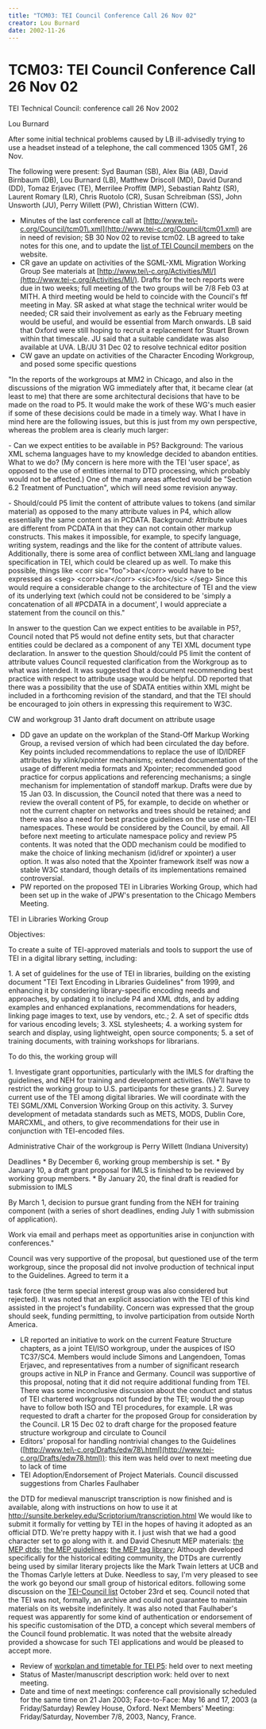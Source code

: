 ```yaml
---
title: "TCM03: TEI Council Conference Call 26 Nov 02"
creator: Lou Burnard
date: 2002-11-26
---
```

# TCM03: TEI Council Conference Call 26 Nov 02






TEI Technical Council: conference call 26 Nov 2002

Lou Burnard


After some initial technical problems caused by LB ill\-advisedly
 trying to use a headset instead of a telephone, the call
 commenced 1305 GMT, 26 Nov. 


The following were present: Syd Bauman (SB), Alex Bia (AB), David
 Birnbaum (DB), Lou Burnard (LB), Matthew Driscoll (MD), David 
 Durand (DD), Tomaz Erjavec (TE), Merrilee Proffitt (MP), Sebastian
 Rahtz (SR), Laurent Romary (LR), Chris Ruotolo (CR),
 Susan Schreibman (SS), John Unsworth (JU), Perry Willett (PW),
 Christian Wittern (CW).
 


* Minutes of the last conference call at [http://www.tei\-c.org/Council/tcm01\.xml](http://www.tei-c.org/Council/tcm01.xml) are in need of
 revision; 
 SB
30 Nov
 02 to revise tcm02\. LB agreed to take notes
 for this one, and to update the [list of TEI Council members](/Consortium/TEI-TEI-C.html#TEI-council. ) on the website.
* CR gave an update on activities of the SGML\-XML Migration Working 
 Group 
 See materials at [http://www.tei\-c.org/Activities/MI/](http://www.tei-c.org/Activities/MI/). Drafts for
 the tech reports were due in two weeks; full meeting of the two
 groups will be 7/8 Feb 03 at MITH. A third meeting would be held
 to coincide with the Council's ftf meeting in May. SR asked
 at what stage the technical writer would be needed; CR said
 their involvement as early as the February meeting would be
 useful, and wouild be essential from March onwards. LB said that
 Oxford were still hoping to recruit a replacement for Stuart
 Brown within that timescale. JU said that a suitable candidate
 was also available at UVA. 
 LB/JU
31 Dec
 02 to resolve technical editor position
* CW gave an update on activities of the Character Encoding
 Workgroup, and posed some specific questions
 
 
 "In the reports of the workgroups at MM2 in Chicago, and also in the
 discussions of the migration WG immediately after that, it became
 clear (at least to me) that there are some architectural decisions
 that have to be made on the road to P5\. It would make the work of
 these WG's much easier if some of these decisions could be made in a
 timely way. What I have in mind here are the following issues, but
 this is just from my own perspective, whereas the problem area is
 clearly much larger:
 
 \- Can we expect entities to be available in P5?
 Background: The various XML schema languages have to my knowledge
 decided to abandon entities. What to we do? (My concern is here
 more with the TEI 'user space', as opposed to the use of entities
 internal to DTD processing, which probably would not be affected.)
 One of the many areas affected would be "Section 6\.2 Treatment of
 Punctuation", which will need some revision anyway.
 
 \- Should/could P5 limit the content of attribute values to tokens
 (and similar material) as opposed to the many attribute values in
 P4, which allow essentially the same content as in PCDATA.
 Background: Attribute values are different from PCDATA in that they
 can not contain other markup constructs. This makes it impossible,
 for example, to specify language, writing system, readings and the
 like for the content of attribute values. Additionally, there is some area of
 conflict between XML:lang and language specification in TEI, which
 could be cleared up as well.
 To make this possible, things like
 \<corr sic\="foo"\>bar\</corr\> would have to be expressed as
 \<seg\>
 \<corr\>bar\</corr\>
 \<sic\>foo\</sic\>
 \</seg\>
 Since this would require a considerable change to the architecture
 of TEI and the view of its underlying text (which could not be
 considered to be 'simply a concatenation of all \#PCDATA in a
 document', I would appreciate a statement from the council on this."
 

 In answer to the question Can we expect entities to be available in
 P5?, Council noted that P5 would not define entity sets, but
 that character entities could be declared as a component of any
 TEI XML document type declaration. In answer to the question Should/could P5 limit the content of attribute values Council
 requested clarification from the Workgroup as to what was
 intended. It was suggested that a document recommending best
 practice with respect to attribute usage would be helpful. DD
 reported that there was a possibility that the use of SDATA entities
 within XML might be included in a forthcoming revision of the
 standard, and that the TEI should be encouraged to join others
 in expressing this requirement to W3C.
 
  CW and workgroup 31 Janto draft document on
 attribute usage
* DD gave an update on the workplan of the Stand\-Off Markup
 Working Group, a revised version of which had been circulated the
 day before. Key points included recommendations to replace the use
 of ID/IDREF attributes by xlink/xpointer mechanisms; extended
 documentation of the usage of different media formats and Xpointer;
 recommended good practice for corpus applications and referencing
 mechanisms; a single
 mechanism for implementation of standoff markup. Drafts were due by
 15 Jan 03\. In discussion, the Council noted that there was a need
 to review the overall content of P5, for example, to decide on
 whether or not the current chapter on networks and trees should be
 retained; and there was also a need for best practice guidelines on
 the use of non\-TEI namespaces. These would be considered by the
 Council, by email. 
 All
before next
 meeting to articulate namespace policy and review P5
 contents. It was noted that the ODD mechanism could be
 modified to make the choice of linking mechanism (id/idref or
 xpointer) a user option. It was also noted that the Xpointer
 framework itself was now a stable W3C standard, though details of
 its implementations remained controversial.
* PW reported on the proposed TEI in Libraries Working 
 Group, which had been set up in the wake of JPW's presentation to the
 Chicago Members Meeting. 
 

 TEI in Libraries Working Group
 
 Objectives:
 
 To create a suite of TEI\-approved materials and tools to support
 the use of TEI in a digital library setting, including:
 
 1\. A set of guidelines for the use of TEI in libraries, building on
 the existing document "TEI Text Encoding in Libraries Guidelines"
 from 1999, and enhancing it by considering library\-specific encoding
 needs and approaches, by updating it to include P4 and XML dtds, and
 by adding examples and enhanced explanations, recommendations for
 headers, linking page images to text, use by vendors, etc.;
 2\. A set of specific dtds for various encoding levels;
 3\. XSL stylesheets;
 4\. a working system for search and display, using lightweight,
 open source components;
 5\. a set of training documents, with training workshops for
 librarians.
 
 To do this, the working group will
 
 1\. Investigate grant opportunities, particularly with the IMLS
 for drafting the guidelines, and NEH for training and development
 activities. (We'll have to restrict the working group to U.S.
 participants for these grants.)
 2\. Survey current use of the TEI among digital libraries. We will
 coordinate with the TEI SGML/XML Conversion Working Group on this
 activity.
 3\. Survey development of metadata standards such as METS, MODS, Dublin
 Core, MARCXML, and others, to give recommendations for their use in
 conjunction with TEI\-encoded files.
 
 Administrative
 Chair of the workgroup is Perry Willett (Indiana University)
 
 Deadlines
 \* By December 6, working group membership is set.
 \* By January 10, a draft grant proposal for IMLS is finished
 to be reviewed by working group members.
 \* By January 20, the final draft is readied for submission
 to IMLS
 
 By March 1, decision to pursue grant funding from the NEH
 for training component (with a series of short deadlines,
 ending July 1 with submission of application).
 
 Work via email and perhaps meet as opportunities arise in
 conjunction with conferences."
 

 Council was very supportive of the proposal, but questioned use of the
 term 
 workgroup, since the proposal did not involve production
 of technical input to the Guidelines. Agreed to term it a
 
 task force (the term 
 special interest
 group was also considered but rejected). It was noted
 that an explicit association with the TEI of this kind
 assisted in the project's fundability. Concern was expressed
 that the group should seek, funding permitting, to involve
 participation from outside North America.
* LR reported an initiative to work on the current
 Feature Structure chapters, as a joint TEI/ISO
 workgroup, under
 the auspices of ISO TC37/SC4\. Members would include Simons and
 Langendoen, Tomas Erjavec, and representatives from a number
 of significant research groups active in NLP in France and
 Germany. Council was supportive of this proposal, noting that
 it did not require additional funding from TEI. There was some
 inconclusive discussion about the conduct and status of TEI chartered
 workgroups not funded by the TEI; would the group have to
 follow both ISO and TEI procedures, for example.
 LR was requested to draft a
 charter for the proposed Group for consideration by the
 Council. 
 LR
15 Dec 02 to draft
 charge for the proposed feature structure workgroup and circulate to Council
* Editors' proposal for handling nontrivial changes to the Guidelines 
 ([http://www.tei\-c.org/Drafts/edw78\.html](http://www.tei-c.org/Drafts/edw78.html)): this item
 was held over to next meeting
 due to lack of time
* TEI Adoption/Endorsement of Project Materials. 
 Council discussed suggestions from Charles Faulhaber
 
 the DTD for medieval manuscript transcription is now finished and is
 available, along with instructions on how to use it at
 <http://sunsite.berkeley.edu/Scriptorium/transcription.html>
 We would like to submit it formally for vetting by TEI in the hopes of
 having it adopted as an official DTD. We're pretty happy with it. I just
 wish that we had a good character set to go along with it.
 and David Chesnutt
 MEP materials: [the MEP dtds](http://adh.sc.edu/MepDTDs.html);
 [the MEP guidelines](http://adh.sc.edu/MepGuide.html);
 [the MEP tag library](http://adh.sc.edu/meptsdv1.html);
 Although developed specifically for the historical editing community, the
 DTDs are currently being used by similar literary projects like the Mark
 Twain letters at UCB and the Thomas Carlyle letters at Duke. Needless to
 say, I'm very pleased to see the work go beyond our small group of
 historical editors.
 following some discussion on the [TEI\-Council list](http://lists.village.virginia.edu/lists_archive/tei-council/) October 
 23rd et seq. Council noted that the TEI was not, formally, an archive
 and could not guarantee to maintain materials on its website
 indefinitely. It was also noted that Faulhaber's request was
 apparently for some kind of authentication or endorsement
 of his specific customisation of the DTD, a concept which several
 members of the Council found problematic. It was noted that the
 website already provided a showcase for such TEI applications
 and would be pleased to accept more.
* Review of [workplan and timetable for TEI P5](/Drafts/p5.html): held over to next meeting
* Status of Master/manuscript description work: held over to next
 meeting.
* Date and time of next meetings: conference call provisionally
 scheduled for the same time on 21 Jan 2003; Face\-to\-Face: May 16
 and 17, 2003 (a Friday/Saturday) Rewley House, Oxford. Next Members' Meeting: Friday/Saturday,
 November 7/8, 2003, Nancy, France.



